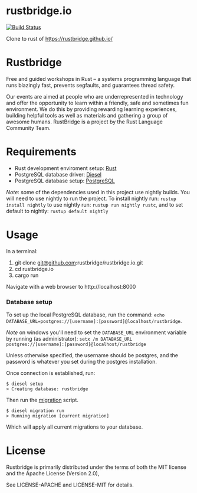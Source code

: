 # rustbridge.io
[![Build Status](https://travis-ci.org/rustbridge/rustbridge.io.svg?branch=master)](https://travis-ci.org/rustbridge/rustbridge.io)

Clone to rust of https://rustbridge.github.io/

# Rustbridge
Free and guided workshops in Rust – a systems programming language that runs blazingly fast, prevents segfaults, and guarantees thread safety.

Our events are aimed at people who are underrepresented in technology and offer the opportunity to learn within a friendly, safe and sometimes fun environment. We do this by providing rewarding learning experiences, building helpful tools as well as materials and gathering a group of awesome humans. RustBridge is a project by the Rust Language Community Team.

# Requirements 
* Rust development enviroment setup: [Rust](https://www.rust-lang.org/en-US/)
* PostgreSQL database driver: [Diesel](http://diesel.rs/guides/getting-started/)
* PostgreSQL database setup: [PostgreSQL](https://www.postgresql.org/)

*Note*: some of the dependencies used in this project use nightly builds. You will need to use nightly to run the project. To install nightly run: `rustup install nightly` to use nightly run: `rustup run nightly rustc`, and to set default to nightly: `rustup default nightly`

# Usage
In a terminal:
1. git clone git@github.com:rustbridge/rustbridge.io.git
2. cd rustbridge.io
3. cargo run

Navigate with a web browser to http://localhost:8000

### Database setup
To set up the local PostgreSQL database, run the command:
 `echo DATABASE_URL=postgres://[username]:[password]@localhost/rustbridge`. 

*Note* on windows you'll need to set the `DATABASE_URL` environment variable by running (as administrator):
`setx /m DATABASE_URL postgres://[username]:[password]@localhost/rustbridge`

Unless otherwise specified, the username should be postgres, and the password is whatever you set during the postgres installation. 

Once connection is established, run: 
```
$ diesel setup
> Creating database: rustbridge
```
Then run the [migration](https://en.wikipedia.org/wiki/Schema_migration) script. 
```
$ diesel migration run
> Running migration [current migration]
```
Which will apply all current migrations to your database.

# License 
Rustbridge is primarily distributed under the terms of both the MIT license and the Apache License (Version 2.0), 

See LICENSE-APACHE and LICENSE-MIT for details.
